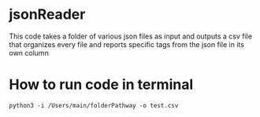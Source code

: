 # jsonReader

This code takes a folder of various json files as input and outputs a csv file that organizes every file and reports specific tags from the json file in its own column

# How to run code in terminal

```
python3 -i /Users/main/folderPathway -o test.csv
```

